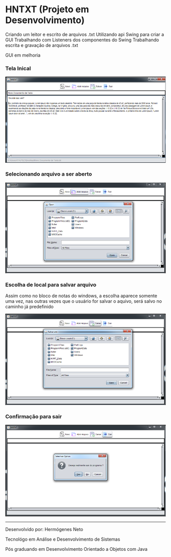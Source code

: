 ﻿# HNTXT (Projeto em Desenvolvimento)
Criando um leitor e escrito de arquivos .txt
Utilizando api Swing para criar a GUI
Trabalhando com Listeners dos componentes do Swing
Trabalhando escrita e gravação de arquivos .txt

GUI em melhoria



<h3>Tela Inical </h3>
<img src ="src/imagens/hntxt_lendo_arquivo.png"/>

<h3>Selecionando arquivo a ser aberto </h3>
<img src ="src/imagens/hntxt_abrir.png">

<h3>Escolha de local para salvar arquivo </h3>

<p>Assim como no bloco de notas do windows, a escolha aparece somente uma vez, nas outras vezes que o usuário for salvar o aquivo, será salvo no caminho já predefinido</p>

<img src ="src/imagens/hntxt_salvar_em.png">

<h3>Confirmação para sair </h3>
<img src ="src/imagens/hntxt_sair.png">

<hr/>
<p> Desenvolvido por: Hermógenes Neto</p>
<p> Tecnológo em Análise e Desenvolvimento de Sistemas</p>
<p> Pós graduando em Desenvolvimento Orientado a Objetos com Java</p>